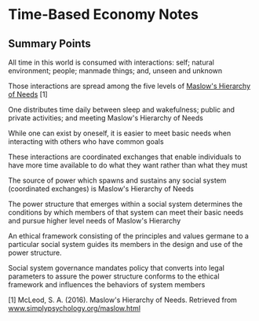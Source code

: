 # Time-Based Economy Notes

## Summary Points
All time in this world is consumed with interactions: self; natural environment; people; manmade things; and, unseen and unknown

Those interactions are spread among the five levels of [Maslow's Hierarchy of Needs](https://www.simplypsychology.org/maslow.html)  [1]

One distributes time daily between sleep and wakefulness; public and private activities; and meeting Maslow's Hierarchy of Needs 

While one can exist by oneself, it is easier to meet basic needs when interacting with others who have common goals

These interactions are coordinated exchanges that enable individuals to have more time available to do what they want rather than what they must

The source of power which spawns and sustains any social system (coordinated exchanges) is Maslow's Hierarchy of Needs

The power structure that emerges within a social system determines the conditions by which members of that system can meet their basic needs and pursue higher level needs of Maslow's Hierarchy
 
An ethical framework consisting of the principles and values germane to a particular social system guides its members in the design and use of the power structure.

Social system governance mandates policy that converts into legal parameters to assure the power structure conforms to the ethical framework and influences the behaviors of system members

[1] McLeod, S. A. (2016). Maslow's Hierarchy of Needs. Retrieved from www.simplypsychology.org/maslow.html
